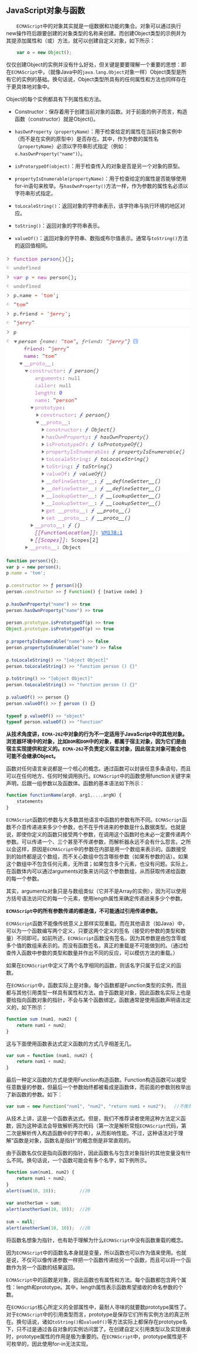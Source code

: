 ## JavaScript对象与函数

&emsp;&emsp;`ECMAScript`中的对象其实就是一组数据和功能的集合。对象可以通过执行new操作符后跟要创建的对象类型的名称来创建。而创建Object类型的示例并为其提添加属性和（或）方法，就可以创建自定义对象，如下所示：

```javascript
	var o = new Object();
```

​	仅仅创建Object的实例并没有什么好处，但关键是要要理解一个重要的思想：即在`ECMAScript`中，（就像Java中的`java.lang.Object`对象一样）Object类型是所有它的实例的基础。换句话说，Object类型所具有的任何属性和方法也同样存在于更具体地对象中。

Object的每个实例都具有下列属性和方法。

- Constructor：保存着用于创建当前对象的函数。对于前面的例子而言，构造函数（constructor）就是Object()。

- `hasOwnProperty（propertyName）`：用于检查给定的属性在当前对象实例中（而不是在实例的原型中）是否存在。其中，作为参数的属性名（`propertyName`）必须以字符串形式指定（例如：`o.hasOwnProperty("name")`）。

- `isProtorypeOf(object)`：用于检查传入的对象是否是另一个对象的原型。

- `propertyIsEnumerable(propertyName)`：用于检查给定的属性是否能够使用for-in语句来枚举。与`hasOwnProperty()`方法一样，作为参数的属性名必须以字符串形式指定。

- `toLocaleString()`：返回对象的字符串表示，该字符串与执行环境的地区对应。

- `toString()`：返回对象的字符串表示。

- `valueOf()`：返回对象的字符串、数指或布尔值表示。通常与`toString()`方法的返回值相同。

  

![image1](https://github.com/BufferedStream/cs-learning-notes/blob/master/notes/images/js%E5%AF%B9%E8%B1%A1%E4%B8%8E%E5%87%BD%E6%95%B01.png)

```javascript
function person(){};
var p = new person();
p.name = 'tom';

p.constructor >> ƒ person(){}
person.constructor >> ƒ Function() { [native code] }

p.hasOwnProperty("name") >> true
person.hasOwnProperty("name") >> true

person.prototype.isPrototypeOf(p) >> true
Object.prototype.isPrototypeOf(p) >> true

p.propertyIsEnumerable("name") >> false
person.propertyIsEnumerable("name") >> false

p.toLocaleString() >> "[object Object]"
person.toLocaleString() >> "function person () {}"

p.toString() >> "[object Object]"
person.toLocaleString() >> "function person () {}"

p.valueOf() >> person {} 
person.valueOf() >> ƒ person () {}

typeof p.valueOf() >> "object"
typeof person.valueOf() >> "function"
```



**从技术角度讲，`ECMA-262`中对象的行为不一定适用于JavaScript中的其他对象。浏览器环境中的对象，比如`BOM`和`DOM`中的对象，都属于宿主对象，因为它们是由宿主实现提供和定义的。`ECMA-262`不负责定义宿主对象，因此宿主对象可能会也可能不会继承Object。**



函数对任何语言来说都是一个核心的概念。通过函数可以封装任意多条语句，而且可以在任何地方、任何时候调用执行。`ECMAScript`中的函数使用function关键字来声明，后跟一组参数以及函数体。函数的基本语法如下所示：

```js
function functionName(arg0, arg1,...,argN) {
	statements
}
```

`ECMAScript`函数的参数与大多数其他语言中函数的参数有所不同。`ECMAScript`函数不介意传递进来多少个参数，也不在乎传进来的参数是什么数据类型。也就是说，即使你定义的函数只接受两个参数，在调用这个函数时也未必一定要传递两个参数。可以传递一个、三个甚至不传递参数，而解析器永远不会有什么怨言。之所以会这样，原因是`ECMAScript`中的参数在内部是用一个数组来表示的。函数接受到的始终都是这个数组，而不关心数组中包含哪些参数（如果有参数的话）。如果这个数组中不包含任何元素，无所谓；如果包含多个元素，也没有问题。实际上，在函数体内可以通过arguments对象来访问这个参数数组，从而获取传递给函数的每一个参数。

其实，arguments对象只是与数组类似（它并不是Array的实例），因为可以使用方括号语法访问它的每一个元素，使用length属性来确定传递进来多少个参数。



**`ECMAScript`中的所有参数传递的都是值，不可能通过引用传递参数。**



`ECMAScript`函数不能像传统意义上那样实现重载。而在其他语言（如Java）中，可以为一个函数编写两个定义，只要这两个定义的签名（接受的参数的类型和数量）不同即可。如前所述，`ECMAScript`函数没有签名，因为其参数是由包含零或多个值的数组来表示的。而没有函数签名，真正的重载是不可能做到的。（通过检查传入函数中参数的类型和数量并作出不同的反应，可以模仿方法的重载。）

如果在`ECMAScript`中定义了两个名字相同的函数，则该名字只属于后定义的函数。



在`ECMAScript`中，函数实际上是对象。每个函数都是Function类型的实例，而且都与其他引用类型一样具有属性和方法。由于函数是对象，因此函数名实际上也是要给指向函数对象的指针，不会与某个函数绑定。函数通常是使用函数声明语法定义的，如下所示：

```js
function sum (num1, num2) {
	return num1 + num2;
}
```

这与下面使用函数表达式定义函数的方式几乎相差无几。

```js
var sum = function (num1, num2) {
	return num1 + num2;
}
```

最后一种定义函数的方式是使用Function构造函数。Function构造函数可以接受任意数量的参数，但最后一个参数始终都被看成是函数体，而前面的参数则枚举出了新函数的参数。如下：

```js
var sum = new Function("num1", "num2", "return num1 + num2");	//不推荐
```

从技术上讲，这是一个函数表达式。但是，我们不推荐读者使用这种方法定义函数，因为这种语法会导致解析两次代码（第一次是解析常规`ECMAScript`代码，第二次是解析传入构造函数中的字符串），从而影响性能。不过，这种语法对于理解“函数是对象，函数名是指针”的概念倒是非常直观的。

由于函数名仅仅是指向函数的指针，因此函数名与包含对象指针的其他变量没有什么不同。换句话说，一个函数可能会有多个名字，如下例所示。

```js
function sum(num1, num2) {
	return num1 + num2;
}
alert(sum(10, 10));			//20

var anotherSum = sum;
alert(anotherSum(10, 10));	//20

sum = null;
alert(anotherSum(10, 10));	//20
```

将函数名想象为指针，也有助于理解为什么`ECMAScript`中没有函数重载的概念。



因为`ECMAScript`中的函数名本身就是变量，所以函数也可以作为值来使用。也就是说，不仅可以像传递参数一样把一个函数传递给另一个函数，而且可以将一个函数作为另一个函数的结果返回。



`ECMAScript`中的函数是对象，因此函数也有属性和方法。每个函数都包含两个属性：length和prototype。其中，length属性表示函数希望接收的命名参数的个数。

在`ECMAScript`核心所定义的全部属性中，最耐人寻味的就要数prototype属性了。对于`ECMAScript`中的引用类型而言，prototype是保存它们所有实例方法的真正所在。换句话说，诸如`toString()`和`valueOf()`等方法实际上都保存在prototype名下，只不过是通过各自对象的实例访问罢了。在创建自定义引用类型以及实现继承时，prototype属性的作用是极为重要的。在`ECMAScript`中，prototype属性是不可枚举的，因此使用for-in无法实现。

